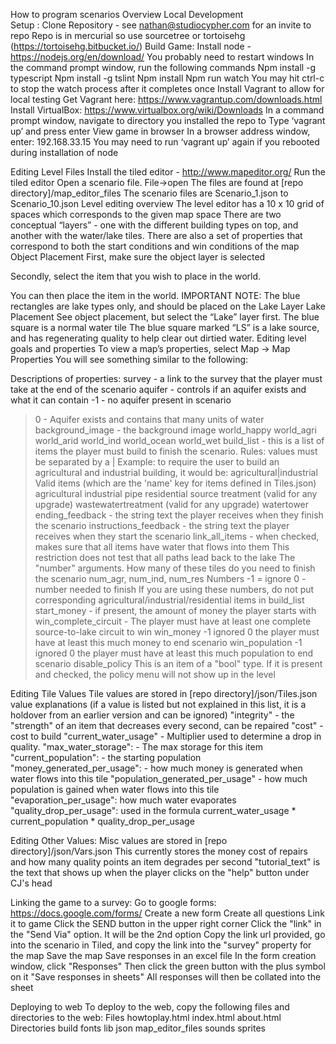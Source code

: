 How to program scenarios
Overview
Local Development  
Setup : 
Clone Repository - see nathan@studiocypher.com for an invite to repo
Repo is in mercurial so use sourcetree or tortoisehg (https://tortoisehg.bitbucket.io/)
Build Game:
Install node - https://nodejs.org/en/download/
You probably need to restart windows
In the command prompt window, run the following commands
Npm install -g typescript
Npm install -g tslint
Npm install
Npm run watch
You may hit ctrl-c to stop the watch process after it completes once
Install Vagrant to allow for local testing
Get Vagrant here: https://www.vagrantup.com/downloads.html
Install VirtualBox: https://www.virtualbox.org/wiki/Downloads
In a command prompt window, navigate to directory you installed the repo to
Type ‘vagrant up’ and press enter
View game in browser
In a browser address window, enter: 192.168.33.15
You may need to run ‘vagrant up’ again if you rebooted during installation of node

Editing Level Files
Install the tiled editor - http://www.mapeditor.org/
Run the tiled editor
Open a scenario file. File->open
The files are found at [repo directory]/map_editor_files
The scenario files are Scenario_1.json to Scenario_10.json
Level editing overview
The level editor has a 10 x 10 grid of spaces which corresponds to the given map space
There are two conceptual “layers” - one with the different building types on top, and another with the water/lake tiles.
There are also a set of properties that correspond to both the start conditions and win conditions of the map
Object Placement
First, make sure the object layer is selected

Secondly, select the item that you wish to place in the world.

You can then place the item in the world.
IMPORTANT NOTE: The blue rectangles are lake types only, and should be placed on the Lake Layer
Lake Placement
See object placement, but select the “Lake” layer first.
The blue square is a normal water tile
The blue square marked “LS” is a lake source, and has regenerating quality to help clear out dirtied water.
Editing level goals and properties
To view a map’s properties, select Map -> Map Properties
You will see something similar to the following:

Descriptions of properties:
survey - a link to the survey that the player must take at the end of the scenario 
aquifer - controls if an aquifer exists and what it can contain
-1  - no aquifer present in scenario
>0 - Aquifer exists and contains that many units of water
 background_image  - the background image
world_happy
world_agri
world_arid
world_ind
world_ocean
world_wet
build_list - this is a list of items the player must build to finish the scenario.
Rules:
values must be separated by a |
Example: to require the user to build an agricultural and industrial building, it would be: agricultural|industrial
Valid items (which are the 'name' key for items defined in Tiles.json)
agricultural
industrial
pipe
residential
source
treatment (valid for any upgrade)
wastewatertreatment (valid for any upgrade)
watertower
ending_feedback - the string text the player receives when they finish the scenario
instructions_feedback - the string text the player receives when they start the scenario
link_all_items - when checked, makes sure that all items have water that flows into them
This restriction does not test that all paths lead back to the lake
The "number" arguments. How many of these tiles do you need to finish the scenario 
num_agr, num_ind, num_res
Numbers
-1 = ignore
>0 - number needed to finish
If you are using these numbers, do not put corresponding agricultural/industrial/residential items in build_list
start_money - if present, the amount of money the player starts with
win_complete_circuit - The player must have at least one complete source-to-lake circuit to win
win_money
-1 ignored
>0 the player must have at least this much money to end scenario
win_population
-1 ignored
>0 the player must have at least this much population to end scenario
disable_policy
This is an item of a "bool" type. If it is present and checked, the policy menu will not show up in the level

Editing Tile Values
Tile values are stored in [repo directory]/json/Tiles.json
value explanations (if a value is listed but not explained in this list, it is a holdover from an earlier version and can be ignored)
"integrity" - the "strength" of an item that decreases every second, can be repaired
"cost" - cost to build 
"current_water_usage" - Multiplier used to determine a drop in quality.
    "max_water_storage": - The max storage for this item
    "current_population": - the starting population
    "money_generated_per_usage": - how much money is generated when water flows into this tile
    "population_generated_per_usage" - how much population is gained when water flows into this tile
    "evaporation_per_usage": how much water evaporates
    "quality_drop_per_usage": used in the formula current_water_usage * current_population * quality_drop_per_usage

Editing Other Values:
Misc values are stored in [repo directory]/json/Vars.json
This currently stores the money cost of repairs and how many quality points an item degrades per second
"tutorial_text" is the text that shows up when the player clicks on the "help" button under CJ's head

Linking the game to a survey:
Go to google forms: https://docs.google.com/forms/
Create a new form
Create all questions
Link it to game
Click the SEND button in the upper right corner
Click the "link" in the "Send Via" option. It will be the 2nd option
Copy the link url provided, go into the scenario in Tiled, and copy the link into the "survey" property for the map
Save the map
Save responses in an excel file
In the form creation window, click "Responses"
Then click the green button with the plus symbol on it "Save responses in sheets"
All responses will then be collated into the sheet 

Deploying to web
To deploy to the web, copy the following files and directories to the web:
Files
howtoplay.html
index.html
about.html
Directories
build
fonts
lib
json
map_editor_files
sounds
sprites

